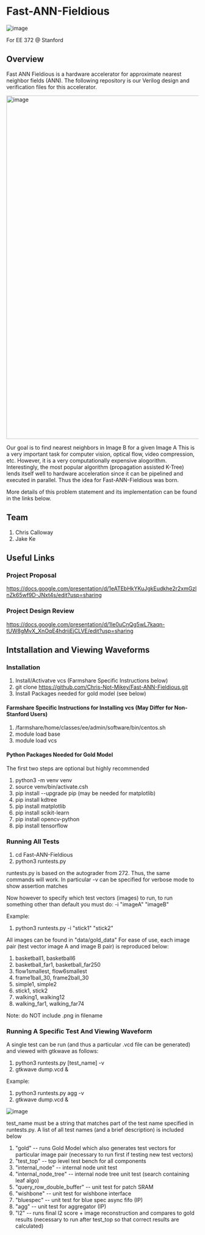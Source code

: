 # Fast-ANN-Fieldious

![image](https://user-images.githubusercontent.com/54165966/165867879-52a9eb76-753d-4341-ba2a-b99ad0ebb708.png)


For EE 372 @ Stanford




## Overview

Fast ANN Fieldious is a hardware accelerator for approximate nearest neighbor fields (ANN). The following repository is our Verilog design and verification files for this accelerator.

<img width="899" alt="image" src="https://user-images.githubusercontent.com/54165966/166093855-555c4de2-8ea2-4fbe-929c-e81455e49181.png">



Our goal is to find nearest neighbors in Image B for a given Image A
This is a very important task for computer vision, optical flow, video compression, etc.
However, it is a very computationally expensive alogorithm. Interestingly, the most popular algorithm (propagation assisted K-Tree) lends itself well to hardware acceleration since it can be pipelined and executed in parallel. Thus the idea for Fast-ANN-Fieldious was born. 

More details of this problem statement and its implementation can be found in the links below.


## Team
1. Chris Calloway 
2. Jake Ke


## Useful Links

### Project Proposal

https://docs.google.com/presentation/d/1eATEbHkYKuJgkEudkhe2r2xmGzlnZk65wf9D-JNxt4s/edit?usp=sharing

### Project Design Review

https://docs.google.com/presentation/d/1Ie0uCnQg5wL7kaqn-tUW8gMvX_XnOqE4hdrijEjCLVE/edit?usp=sharing


## Intstallation and Viewing Waveforms

### Installation
1. Install/Activatve vcs (Farmshare Specific Instructions below)
2. git clone https://github.com/Chris-Not-Mikey/Fast-ANN-Fieldious.git
3. Install Packages needed for gold model (see below)


#### Farmshare Specific Instructions for Installing vcs (May Differ for Non-Stanford Users)
1. /farmshare/home/classes/ee/admin/software/bin/centos.sh
2. module load base
3. module load vcs

#### Python Packages Needed for Gold Model 


The first two steps are optional but highly recommended

1. python3 -m venv venv
2. source venv/bin/activate.csh
3. pip install --upgrade pip (may be needed for matplotlib)
4. pip install kdtree
5. pip install matplotlib
6. pip install scikit-learn
7. pip install opencv-python
8. pip install tensorflow




### Running All Tests 

1. cd Fast-ANN-Fieldious
2. python3 runtests.py 

runtests.py is based on the autograder from 272. Thus, the same commands will work.
In particular -v can be specified for verbose mode to show assertion matches

Now however to specify which test vectors (images) to run, to run something other than default you must do:
-i "imageA" "imageB"

Example:
1. python3 runtests.py -i "stick1" "stick2"

All images can be found in "data/gold_data"
For ease of use, each image pair (test vector image A and image B pair) is reproduced below:

1. basketball1, basketball6
2. basketball_far1, basketball_far250
3. flow1smallest, flow6smallest
4. frame1ball_30, frame2ball_30
5. simple1, simple2
6. stick1, stick2
7. walking1, walking12
8. walking_far1, walking_far74


Note: do NOT include .png in filename



### Running A Specific Test And Viewing Waveform 

A single test can be run (and thus a particular .vcd file can be generated) and viewed with gtkwave as follows:

1. python3 runtests.py [test_name] -v 
2. gtkwave dump.vcd &

Example:

1. python3 runtests.py agg -v
2. gtkwave dump.vcd &

![image](https://user-images.githubusercontent.com/54165966/165996749-ff3fa46b-96c2-44ea-9b0f-8baa945aaeec.png)





test_name must be a string that matches part of the test name specified in runtests.py.
A list of all test names (and a brief description) is included below

1. "gold" -- runs Gold Model which also generates test vectors for particular image pair (necessary to run first if testing new test vectors)
2. "test_top" -- top level test bench for all components 
3. "internal_node" -- internal node unit test
4. "internal_node_tree" -- internal node tree unit test (search containing leaf algo)
5. "query_row_double_buffer" -- unit test for patch SRAM
6. "wishbone" -- unit test for wishbone interface
7. "bluespec" -- unit test for blue spec async fifo (IP)
8. "agg" -- unit test for aggregator (IP)
9. "l2" -- runs final l2 score + image reconstruction and compares to gold results (necessary to run after test_top so that correct results are calculated)









